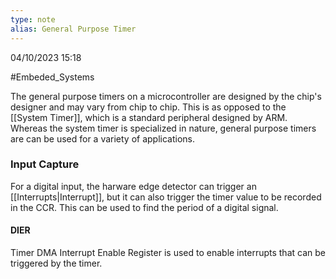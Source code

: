 ```yaml
---
type: note
alias: General Purpose Timer
---
```

04/10/2023 15:18

  #Embeded_Systems 

The general purpose timers on a microcontroller are designed by the chip's designer and may vary from chip to chip. This is as opposed to the [[System Timer]], which is a standard peripheral designed by ARM. Whereas the system timer is specialized in nature, general purpose timers are can be used for a variety of applications.



### Input Capture
For a digital input, the harware edge detector can trigger an [[Interrupts|Interrupt]], but it can also trigger the timer value to be recorded in the CCR. This can be used to find the period of a digital signal.

#### DIER
Timer DMA Interrupt Enable Register is used to enable interrupts that can be triggered by the timer. 